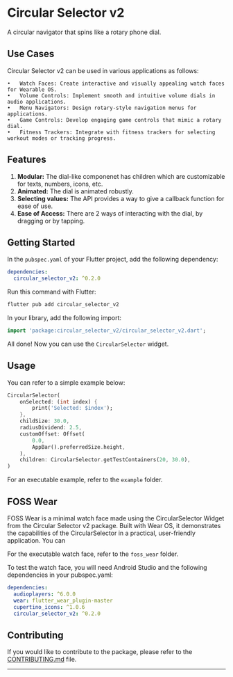 # Circular Selector v2

A circular navigator that spins like a rotary phone dial.

## Use Cases

Circular Selector v2 can be used in various applications as follows:

	•	Watch Faces: Create interactive and visually appealing watch faces for Wearable OS.
	•	Volume Controls: Implement smooth and intuitive volume dials in audio applications.
	•	Menu Navigators: Design rotary-style navigation menus for applications.
	•	Game Controls: Develop engaging game controls that mimic a rotary dial.
	•	Fitness Trackers: Integrate with fitness trackers for selecting workout modes or tracking progress.

## Features

1. **Modular:** The dial-like componenet has children which are customizable for texts, numbers, icons, etc.
2. **Animated:** The dial is animated robustly.
3. **Selecting values:** The API provides a way to give a callback function for ease of use.
4. **Ease of Access:** There are 2 ways of interacting with the dial, by dragging or by tapping.

## Getting Started

In the `pubspec.yaml` of your Flutter project, add the following dependency:

```yaml
dependencies:
  circular_selector_v2: ^0.2.0
```
Run this command with Flutter:

```dart
flutter pub add circular_selector_v2
```

In your library, add the following import:

```dart
import 'package:circular_selector_v2/circular_selector_v2.dart';
```

All done! Now you can use the `CircularSelector` widget.

## Usage

You can refer to a simple example below:

```dart
CircularSelector(
    onSelected: (int index) {
        print('Selected: $index');
    },
    childSize: 30.0,
    radiusDividend: 2.5,
    customOffset: Offset(
        0.0,
        AppBar().preferredSize.height,
    ),
    children: CircularSelector.getTestContainers(20, 30.0),
)
```

For an executable example, refer to the `example` folder.

## FOSS Wear

FOSS Wear is a minimal watch face made using the CircularSelector Widget from the Circular Selector v2 package. Built with Wear OS, it demonstrates the capabilities of the CircularSelector in a practical, user-friendly application.
You can 

For the executable watch face, refer to the `foss_wear` folder.

To test the watch face, you will need Android Studio and the following dependencies in your pubspec.yaml:

```yaml
dependencies:
  audioplayers: ^6.0.0
  wear: flutter_wear_plugin-master
  cupertino_icons: ^1.0.6
  circular_selector_v2: ^0.2.0
```

## Contributing

If you would like to contribute to the package, please refer to the [CONTRIBUTING.md](CONTRIBUTING.md) file.

---
